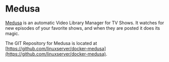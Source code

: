 # Medusa

[Medusa](https://pymedusa.com/) is an automatic Video Library Manager for TV Shows. It watches for new episodes of your favorite shows, and when they are posted it does its magic.

The GIT Repository for Medusa is located at [https://github.com/linuxserver/docker-medusa](https://github.com/linuxserver/docker-medusa).
